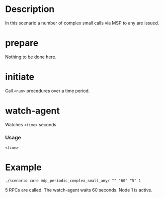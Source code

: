 # Description
In this scenario a number of complex small calls via MSP to any are issued.

# prepare
Nothing to be done here.

# initiate
Call `<num>` procedures over a time period.

# watch-agent
Watches `<time>` seconds.

### Usage
```
<time>
```

# Example
```
./scenario core mdp_periodic_complex_small_any/ "" "60" "5" 1
```

5 RPCs are called. The watch-agent waits 60 seconds. Node 1 is active.
